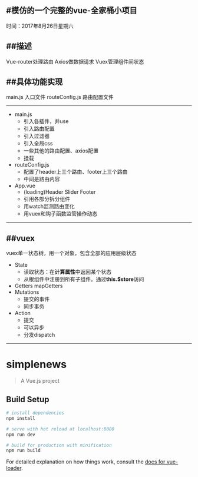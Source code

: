 #模仿的一个完整的vue-全家桶小项目
-----
时间：2017年8月26日星期六

##描述
-----
Vue-router处理路由
Axios做数据请求
Vuex管理组件间状态

##具体功能实现
-----
main.js  入口文件
routeConfig.js  路由配置文件

-----
+ main.js
  - 引入各插件，并use
  - 引入路由配置
  - 引入过滤器
  - 引入全局css
  - 一些其他的路由配置、axios配置
  - 挂载
+ routeConfig.js
  - 配置了header上三个路由、footer上三个路由
  - 中间是路由内容
+ App.vue
  - (loading)Header  Slider  Footer
  - 引用各部分拆分组件
  - 用watch监测路由变化
  - 用vuex和钩子函数监管操作动态
-----  
  
##vuex
-----
vuex单一状态树，用一个对象，包含全部的应用层级状态

+ State
  - 读取状态：在**计算属性**中返回某个状态
  - 从根组件中注册到所有子组件。通过**this.$store**访问
+ Getters  mapGetters
+ Mutations
  - 提交的事件
  - 同步事务
+ Action
  - 提交
  - 可以异步
  - 分发dispatch
  
  
-----
  
# simplenews

> A Vue.js project

## Build Setup

``` bash
# install dependencies
npm install

# serve with hot reload at localhost:8080
npm run dev

# build for production with minification
npm run build
```

For detailed explanation on how things work, consult the [docs for vue-loader](http://vuejs.github.io/vue-loader).
